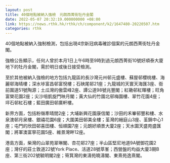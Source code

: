 ```yaml
---
layout: post
title: 40個地點被納入強檢　元朗西菁街牡丹金閣
date: 2022-05-07 20:32:19.000000000 +08:00
link: https://news.rthk.hk/rthk/ch/component/k2/1647480-20220507.htm
categories: rthk
---
```


40個地點被納入強制檢測，包括出現4宗新冠病毒確診個案的元朗西菁街牡丹金閣。

強檢公告顯示，任何人曾於本月1日上午6時至9時到過元朗西菁街10號好順泰大廈地下的牡丹金閣，需於明日或後日接受檢測。

至於其他被納入強檢的地方包括九龍區的長沙灣元州邨元盛樓、蘇屋邨櫻桃樓、海麗邨海晴樓；深水埗富昌邨富悅樓；石硤尾邨21座；九龍城的天寰天海匯3座、衙前圍道51號陶源；土瓜灣的傲雲峰2座、譚公道98號兆豐閣；紅磡邨紅暉樓；旺角富榮花園2座；尖沙咀凱旋門映月閣；黃大仙的竹園北邨梅園樓、翠竹花園4座；坪石邨紅石樓；藍田廣田邨廣軒樓。

新界方面，包括粉嶺牽晴間2座；大埔新興花園康信閣；沙田的禾輋邨豐和樓、水泉澳邨月泉樓、銀禧花園6座；大圍美田邨美全樓；荃灣的縉庭山3座、荃錦中心1座；屯門的欣田邨喜田樓、恒順園7座；元朗好順景大廈2座；天水圍天盛苑盛匯閣；將軍澳富寧花園5座、維景灣畔12座。

港島方面，柴灣的山翠苑翠琳閣、杏花邨27座；半山區堅尼地道9A號御花園2座；灣仔的莊士敦道22號York Place、活道28號萃峯；西營盤的均益大廈3期B座、第三街202號毓明閣2座；筲箕灣的東濤苑曉濤閣、東熹苑逸熹閣。
